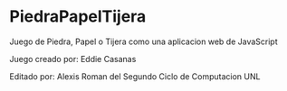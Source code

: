 # PiedraPapelTijera
Juego de Piedra, Papel o Tijera como una aplicacion web de JavaScript

Juego creado por: Eddie Casanas 

Editado por: Alexis Roman del Segundo Ciclo de Computacion UNL
